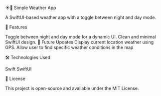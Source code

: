 ☀️🌙 Simple Weather App

A SwiftUI-based weather app with a toggle between night and day mode.

🌟 Features

Toggle between night and day mode for a dynamic UI.
Clean and minimal SwiftUI design.
🔮 Future Updates
Display current location weather using GPS.
Allow user to find specific weather conditions in the map


🛠️ Technologies Used

Swift
SwiftUI

📜 License

This project is open-source and available under the MIT License.
